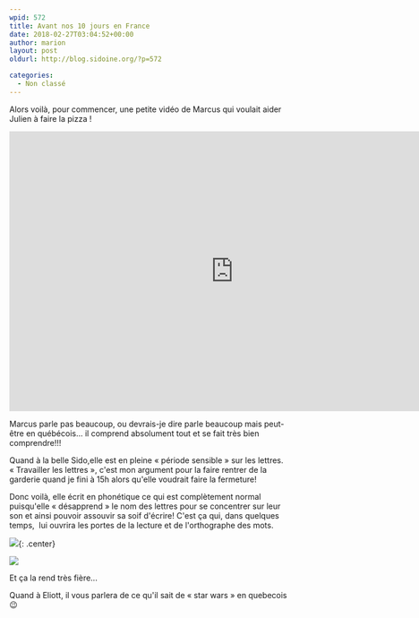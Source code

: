 ```yaml
---
wpid: 572
title: Avant nos 10 jours en France
date: 2018-02-27T03:04:52+00:00
author: marion
layout: post
oldurl: http://blog.sidoine.org/?p=572

categories:
  - Non classé
---
```

Alors voilà, pour commencer, une petite vidéo de Marcus qui voulait aider Julien à faire la pizza !

<iframe width="800" height="500" src="https://www.youtube.com/embed/lwVzotjn3DU" frameborder="0" allow="accelerometer; autoplay; encrypted-media; gyroscope; picture-in-picture" allowfullscreen></iframe>

Marcus parle pas beaucoup, ou devrais-je dire parle beaucoup mais peut-être en québécois... il comprend absolument tout et se fait très bien comprendre!!!

Quand à la belle Sido,elle est en pleine « période sensible » sur les lettres. « Travailler les lettres », c'est mon argument pour la faire rentrer de la garderie quand je fini à 15h alors qu'elle voudrait faire la fermeture!

Donc voilà, elle écrit en phonétique ce qui est complètement normal puisqu'elle « désapprend » le nom des lettres pour se concentrer sur leur son et ainsi pouvoir assouvir sa soif d'écrire! C'est ça qui, dans quelques temps,  lui ouvrira les portes de la lecture et de l'orthographe des mots.

![](/media/2018/img_20180226_205540.jpg){: .center}

![](/media/2018/img_20180226_163513.jpg)

Et ça la rend très fière...

Quand à Eliott, il vous parlera de ce qu'il sait de « star wars » en quebecois 😉